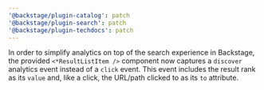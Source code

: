 ```yaml
---
'@backstage/plugin-catalog': patch
'@backstage/plugin-search': patch
'@backstage/plugin-techdocs': patch
---
```


In order to simplify analytics on top of the search experience in Backstage, the provided `<*ResultListItem />` component now captures a `discover` analytics event instead of a `click` event. This event includes the result rank as its `value` and, like a click, the URL/path clicked to as its `to` attribute.
